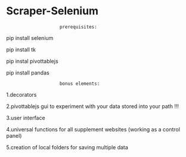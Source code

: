 # Scraper-Selenium

                        prerequisites:
pip install selenium                        

pip install tk

pip instal pivottablejs

pip install pandas

                        bonus elements:

1.decorators 

2.pivottablejs gui to experiment with your data stored into your path !!!

3.user interface

4.universal functions for all supplement websites (working as a control panel)

5.creation of local folders for saving multiple data
